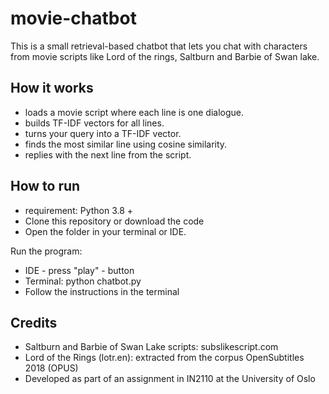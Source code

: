 # movie-chatbot
This is a small retrieval-based chatbot that lets you chat with characters from movie scripts like Lord of the rings, Saltburn and Barbie of Swan lake.

## How it works
- loads a movie script where each line is one dialogue.
- builds TF-IDF vectors for all lines.
- turns your query into a TF-IDF vector.
- finds the most similar line using cosine similarity.
- replies with the next line from the script.

## How to run
- requirement: Python 3.8 +
- Clone this repository or download the code
- Open the folder in your terminal or IDE.

Run the program:
- IDE - press "play" - button
- Terminal: python chatbot.py
- Follow the instructions in the terminal

## Credits
- Saltburn and Barbie of Swan Lake scripts: subslikescript.com
- Lord of the Rings (lotr.en): extracted from the corpus OpenSubtitles 2018 (OPUS)
- Developed as part of an assignment in IN2110 at the University of Oslo

